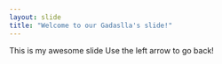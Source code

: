 ```yaml
---
layout: slide
title: "Welcome to our Gadaslla's slide!"
---
```

This is my awesome slide
Use the left arrow to go back!
